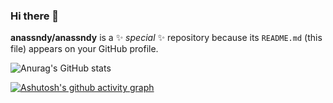 ### Hi there 👋


**anassndy/anassndy** is a ✨ _special_ ✨ repository because its `README.md` (this file) appears on your GitHub profile.
<!--
Here are some ideas to get you started:

- 🔭 I’m currently working on ...
- 🌱 I’m currently learning ...
- 👯 I’m looking to collaborate on ...
- 🤔 I’m looking for help with ...
- 💬 Ask me about ...
- 📫 How to reach me: ...
- 😄 Pronouns: ...
- ⚡ Fun fact: ...
-->
![Anurag's GitHub stats](https://github-readme-stats.vercel.app/api?username=anassndy&show_icons=true&theme=radical)

[![Ashutosh's github activity graph](https://activity-graph.herokuapp.com/graph?username=anassndy&theme=github)](https://github.com/ashutosh00710/github-readme-activity-graph)
